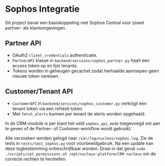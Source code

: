 # Sophos Integratie

Dit project bevat een basiskoppeling met Sophos Central voor zowel partner- als klantomgevingen.

## Partner API
- OAuth2 `client_credentials` authenticatie.
- `PartnerAPI` klasse in `backend/services/sophos_partner.py` haalt een access token op en lijst tenants.
- Tokens worden in geheugen gecachet zodat herhaalde aanroepen geen nieuwe token vereisen.

## Customer/Tenant API
- `CustomerAPI` in `backend/services/sophos_customer.py` verkrijgt een tenant token via een refresh token.
- Met `fetch_alerts` kunnen per tenant de alerts worden opgehaald.

In de CRM-module is per klant het veld `sophos_api_mode` toegevoegd om aan te geven of de Partner- of Customer-workflow wordt gebruikt.

Alle verzoeken worden gelogd naar `/var/log/nucleus/sophos.log`. Zie de tests in `tests/test_sophos.py` voor voorbeeldgebruik.
Na een update kan deze logbestemming onbeschrijfbaar worden. Draai in dat geval
`sudo ./scripts/set_permissions.sh /opt/nucleus-platform/CRM nucleus` om de correcte
rechten te herstellen.
